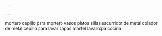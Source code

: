 ```yaml
---

---
```


mortero
cepillo para mortero
vasos
platos
sillas
escurridor de metal
colador de metal
cepillo para lavar zapas
mantel
lavarropa
cocina

